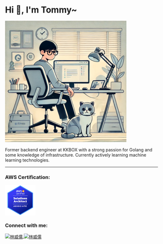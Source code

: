 <h1 align="left">
  Hi 👋, I'm Tommy~
</h1>
<p align="left">
  <img src="assets/tommy-and-cocoa.jpeg" width="400" >
</p>

<p align="left">
  Former backend engineer at KKBOX with a strong passion for Golang and some knowledge of infrastructure. Currently actively learning machine learning technologies.
</p>

---

<h3 align="left">AWS Certification:</h3>

<p align="left">
  <a  href="https://www.credly.com/badges/6d328422-ab0a-4274-a63d-b7e969e35510/public_url" target="blank">
    <img align="center" src="assets/aws-certified-solutions-architect-associate.png" width="100">
  </a>
</p>

<h3 align="left">Connect with me:</h3>
<p align="left">
  <a href="https://linkedin.com/in/%E5%A8%81%E5%84%92-%E6%9E%97-0389351a4" target="blank">
    <img align="center" src="https://raw.githubusercontent.com/rahuldkjain/github-profile-readme-generator/master/src/images/icons/Social/linked-in-alt.svg" alt="林威儒" height="30" width="40" />
  </a>
  <a href="https://github.com/TommyLin81" target="blank">
    <img align="center" src="https://raw.githubusercontent.com/rahuldkjain/github-profile-readme-generator/master/src/images/icons/Social/github.svg" alt="林威儒" height="30" width="40" />
  </a>
</p>